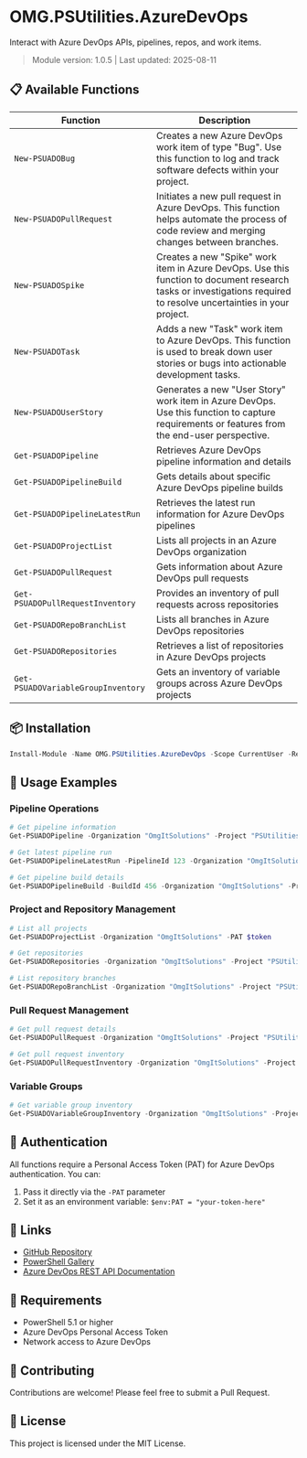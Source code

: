 # OMG.PSUtilities.AzureDevOps

Interact with Azure DevOps APIs, pipelines, repos, and work items.

> Module version: 1.0.5 | Last updated: 2025-08-11

## 📋 Available Functions
| Function                        | Description                              |
|---------------------------------|----------------------------------------------|
| `New-PSUADOBug` | Creates a new Azure DevOps work item of type "Bug". Use this function to log and track software defects within your project. |
| `New-PSUADOPullRequest` | Initiates a new pull request in Azure DevOps. This function helps automate the process of code review and merging changes between branches. |
| `New-PSUADOSpike` | Creates a new "Spike" work item in Azure DevOps. Use this function to document research tasks or investigations required to resolve uncertainties in your project. |
| `New-PSUADOTask` | Adds a new "Task" work item to Azure DevOps. This function is used to break down user stories or bugs into actionable development tasks. |
| `New-PSUADOUserStory` | Generates a new "User Story" work item in Azure DevOps. Use this function to capture requirements or features from the end-user perspective. |
| `Get-PSUADOPipeline` | Retrieves Azure DevOps pipeline information and details |
| `Get-PSUADOPipelineBuild` | Gets details about specific Azure DevOps pipeline builds |
| `Get-PSUADOPipelineLatestRun` | Retrieves the latest run information for Azure DevOps pipelines |
| `Get-PSUADOProjectList` | Lists all projects in an Azure DevOps organization |
| `Get-PSUADOPullRequest` | Gets information about Azure DevOps pull requests |
| `Get-PSUADOPullRequestInventory` | Provides an inventory of pull requests across repositories |
| `Get-PSUADORepoBranchList` | Lists all branches in Azure DevOps repositories |
| `Get-PSUADORepositories` | Retrieves a list of repositories in Azure DevOps projects |
| `Get-PSUADOVariableGroupInventory` | Gets an inventory of variable groups across Azure DevOps projects |

## 📦 Installation

```powershell
Install-Module -Name OMG.PSUtilities.AzureDevOps -Scope CurrentUser -Repository PSGallery
```

## 📖 Usage Examples

### Pipeline Operations
```powershell
# Get pipeline information
Get-PSUADOPipeline -Organization "OmgItSolutions" -Project "PSUtilities Azure DevOps" -PAT $token

# Get latest pipeline run
Get-PSUADOPipelineLatestRun -PipelineId 123 -Organization "OmgItSolutions" -Project "PSUtilities Azure DevOps" -PAT $token

# Get pipeline build details
Get-PSUADOPipelineBuild -BuildId 456 -Organization "OmgItSolutions" -Project "PSUtilities Azure DevOps" -PAT $token
```

### Project and Repository Management
```powershell
# List all projects
Get-PSUADOProjectList -Organization "OmgItSolutions" -PAT $token

# Get repositories
Get-PSUADORepositories -Organization "OmgItSolutions" -Project "PSUtilities Azure DevOps" -PAT $token

# List repository branches
Get-PSUADORepoBranchList -Organization "OmgItSolutions" -Project "PSUtilities Azure DevOps" -Repository "myrepo" -PAT $token
```

### Pull Request Management
```powershell
# Get pull request details
Get-PSUADOPullRequest -Organization "OmgItSolutions" -Project "PSUtilities Azure DevOps" -Repository "myrepo" -PAT $token

# Get pull request inventory
Get-PSUADOPullRequestInventory -Organization "OmgItSolutions" -Project "PSUtilities Azure DevOps" -PAT $token
```

### Variable Groups
```powershell
# Get variable group inventory
Get-PSUADOVariableGroupInventory -Organization "OmgItSolutions" -Project "PSUtilities Azure DevOps" -PAT $token
```

## 🔐 Authentication

All functions require a Personal Access Token (PAT) for Azure DevOps authentication. You can:

1. Pass it directly via the `-PAT` parameter
2. Set it as an environment variable: `$env:PAT = "your-token-here"`

## 🔗 Links

- [GitHub Repository](https://github.com/lakshmanachari-panuganti/OMG.PSUtilities)
- [PowerShell Gallery](https://www.powershellgallery.com/packages/OMG.PSUtilities.AzureDevOps)
- [Azure DevOps REST API Documentation](https://docs.microsoft.com/en-us/rest/api/azure/devops/)

## 📝 Requirements

- PowerShell 5.1 or higher
- Azure DevOps Personal Access Token
- Network access to Azure DevOps

## 🤝 Contributing

Contributions are welcome! Please feel free to submit a Pull Request.

## 📄 License

This project is licensed under the MIT License.